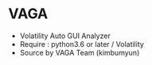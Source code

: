 # VAGA
* Volatility Auto GUI Analyzer
* Require : python3.6 or later / Volatility
* Source by VAGA Team (kimbumyun)
